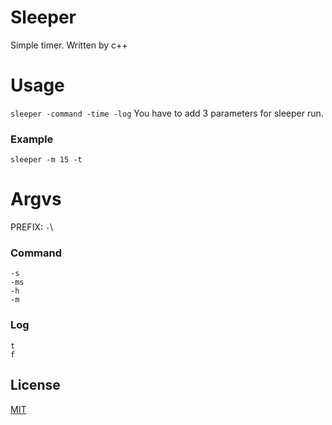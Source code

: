 # Sleeper
Simple timer. Written by c++

# Usage
`sleeper -command -time -log`
You have to add 3 parameters for sleeper run.
### Example
`sleeper -m 15 -t`

# Argvs
PREFIX: `-`\
### Command
`-s`\
`-ms`\
`-h`\
`-m`
### Log
`t`\
`f`

## License
[MIT](https://choosealicense.com/licenses/mit/)
